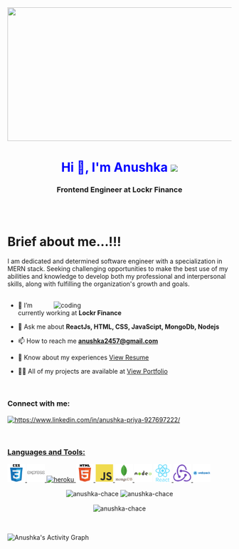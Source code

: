 <!-- ![MasterHead](https://encrypted-tbn0.gstatic.com/images?q=tbn:ANd9GcQ4Gd2hyB8OPSPaUr4MGxH8MnbMD2IwBT5eDA&usqp=CAU) -->
<div id="header" align="center">
  <img src="https://resumespice.com/wp-content/uploads/2021/03/1.png" width="1000" height="300"/>
</div>
<h1 style="color:blue" align="center">Hi 👋, I'm Anushka
   <a target="_blank" rel="noopener noreferrer" href="https://camo.githubusercontent.com/63371d36886ee658f5a97401f393e1ab1684b2fd3de674b8f5efc7d410b2a3d0/68747470733a2f2f6d656469612e67697068792e636f6d2f6d656469612f57556c706c634d704f43456d5447427442572f67697068792e676966"><img src="https://camo.githubusercontent.com/63371d36886ee658f5a97401f393e1ab1684b2fd3de674b8f5efc7d410b2a3d0/68747470733a2f2f6d656469612e67697068792e636f6d2f6d656469612f57556c706c634d704f43456d5447427442572f67697068792e676966" width="50px" style="max-width: 100%;"></a>
</h1>
<h3 align="center">Frontend Engineer at Lockr Finance</h3>
<br><br>












# Brief about me...!!!
I am dedicated  and  determined  software engineer with a specialization  in MERN stack. Seeking challenging  opportunities  to make  the  best  use  of my abilities  and  knowledge  to  develop  both  my professional and interpersonal skills, along with fulfilling the organization's growth and goals.
<br><br>


<img align="right" alt="coding" width="400" src="https://cdn.dribbble.com/users/2401141/screenshots/5487982/developers-gif-showcase.gif"></img>

- 🌱 I’m currently working at **Lockr Finance**

- 💬 Ask me about **ReactJs, HTML, CSS, JavaScipt,  MongoDb,  Nodejs**

- 📫 How to reach me **anushka2457@gmail.com**

- 📄 Know about my experiences [View Resume](https://drive.google.com/file/d/1Rblz_177dQgODmLfPdAF5Cx6BeNu9PXV/view?usp=sharing)

- 👨‍💻 All of my projects are available at [View Portfolio](https://anushka-priya-anushka3002.vercel.app/)
<br>
<h3 align="left">Connect with me:</h3>
<p align="left">
<a href="https://www.linkedin.com/in/anushka-priya-927697222/" target="blank"><img align="center" src="https://raw.githubusercontent.com/rahuldkjain/github-profile-readme-generator/master/src/images/icons/Social/linked-in-alt.svg" alt="https://www.linkedin.com/in/anushka-priya-927697222/" height="30" width="40" />
</p>
<br>
<h3 align="left">Languages and Tools:</h3>
<p align="left"><img src="https://raw.githubusercontent.com/devicons/devicon/master/icons/css3/css3-original-wordmark.svg" alt="css3" width="40" height="40"/> </a> <a href="https://expressjs.com" target="_blank" rel="noreferrer"> <img src="https://raw.githubusercontent.com/devicons/devicon/master/icons/express/express-original-wordmark.svg" alt="express" width="40" height="40"/> </a> <a href="https://heroku.com" target="_blank" rel="noreferrer"> <img src="https://www.vectorlogo.zone/logos/heroku/heroku-icon.svg" alt="heroku" width="40" height="40"/> </a> <a href="https://www.w3.org/html/" target="_blank" rel="noreferrer"> <img src="https://raw.githubusercontent.com/devicons/devicon/master/icons/html5/html5-original-wordmark.svg" alt="html5" width="40" height="40"/> </a> <a href="https://developer.mozilla.org/en-US/docs/Web/JavaScript" target="_blank" rel="noreferrer"> <img src="https://raw.githubusercontent.com/devicons/devicon/master/icons/javascript/javascript-original.svg" alt="javascript" width="40" height="40"/> </a> <a href="https://www.mongodb.com/" target="_blank" rel="noreferrer"> <img src="https://raw.githubusercontent.com/devicons/devicon/master/icons/mongodb/mongodb-original-wordmark.svg" alt="mongodb" width="40" height="40"/> </a>  <img src="https://raw.githubusercontent.com/devicons/devicon/master/icons/nodejs/nodejs-original-wordmark.svg" alt="nodejs" width="40" height="40"/> </a> <a href="https://reactjs.org/" target="_blank" rel="noreferrer"> <img src="https://raw.githubusercontent.com/devicons/devicon/master/icons/react/react-original-wordmark.svg" alt="react" width="40" height="40"/> </a> <a href="https://redux.js.org" target="_blank" rel="noreferrer"> <img src="https://raw.githubusercontent.com/devicons/devicon/master/icons/redux/redux-original.svg" alt="redux" width="40" height="40"/> </a> <a href="https://webpack.js.org" target="_blank" rel="noreferrer"> <img src="https://raw.githubusercontent.com/devicons/devicon/d00d0969292a6569d45b06d3f350f463a0107b0d/icons/webpack/webpack-original-wordmark.svg" alt="webpack" width="40" height="40"/> </a> </p>

<p align="center">
<img align="center" src="https://github-readme-stats.vercel.app/api/top-langs?username=anushka-chace&show_icons=true&locale=en&layout=compact" alt="anushka-chace" />
<img align="center" height="250px" width="450px" src="https://github-readme-stats.vercel.app/api?username=anushka-chace&show_icons=true&locale=en" alt="anushka-chace" />
</p>

<p align="center"><img align="center" src="https://github-readme-streak-stats.herokuapp.com/?user=anushka-chace&" alt="anushka-chace" /></p>
<br><br>
<img alt="Anushka's Activity Graph" src="https://activity-graph.herokuapp.com/graph?username=anushka-chace&bg_color=0D1117&color=5BCDEC&line=5BCDEC&point=FFFFFF&hide_border=true" />


